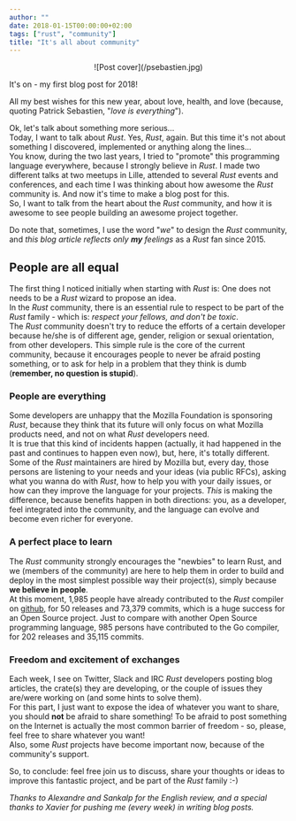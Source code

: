 ```yaml
---
author: ""
date: 2018-01-15T00:00:00+02:00
tags: ["rust", "community"]
title: "It's all about community"
---
```


<center>
![Post cover](/psebastien.jpg)
</center>

It's on - my first blog post for 2018!
  
All my best wishes for this new year, about love, health, and love (because, quoting Patrick Sebastien, "_love is everything_").  

Ok, let's talk about something more serious...  
Today, I want to talk about *Rust*. Yes, *Rust*, again. But this time it's not about something I discovered, implemented or anything along the lines...  
You know, during the two last years, I tried to "promote" this programming language everywhere, because I strongly believe in *Rust*. I made two different talks at two meetups in Lille, attended to several *Rust* events and conferences, and each time I was thinking about how awesome the *Rust* community is. And now it's time to make a blog post for this.  
So, I want to talk from the heart about the *Rust* community, and how it is awesome to see people building an awesome project together.

Do note that, sometimes, I use the word "*we*" to design the *Rust* community, and _this blog article reflects only **my** feelings_ as a *Rust* fan since 2015.

## People are all equal

The first thing I noticed initially when starting with *Rust* is: One does not needs to be a *Rust* wizard to propose an idea.  
In the *Rust* community, there is an essential rule to respect to be part of the *Rust* family - which is: *respect your fellows, and don't be toxic*.  
The *Rust* community doesn't try to reduce the efforts of a certain developer because he/she is of different age, gender, religion or sexual orientation, from other developers.
This simple rule is the core of the current community, because it encourages people to never be afraid posting something, or to ask for help in a problem that they think is dumb (**remember, no question is stupid**).

### People are everything

Some developers are unhappy that the Mozilla Foundation is sponsoring *Rust*, because they think that its future will only focus on what Mozilla products need, and not on what *Rust* developers need.  
It is true that this kind of incidents happen (actually, it had happened in the past and continues to happen even now), but, here, it's totally different.  
Some of the *Rust* maintainers are hired by Mozilla but, every day, those persons are listening to your needs and your ideas (via public RFCs), asking what you wanna do with *Rust*, how to help you with your daily issues, or how can they improve the language for your projects.
*This* is making the difference, because benefits happen in both directions: you, as a developer, feel integrated into the community, and the language can evolve and become even richer for everyone. 

### A perfect place to learn

The *Rust* community strongly encourages the "newbies" to learn Rust, and we (members of the community) are here to help them in order to build and deploy in the most simplest possible way their project(s), simply because **we believe in people**.  
At this moment, 1,985 people have already contributed to the *Rust* compiler on [github](https://github.com/rust-lang/rust), for 50 releases and 73,379 commits, which is a huge success for an Open Source project.
Just to compare with another Open Source programming language, 985 persons have contributed to the Go compiler, for 202 releases and 35,115 commits.

### Freedom and excitement of exchanges

Each week, I see on Twitter, Slack and IRC *Rust* developers posting blog articles, the crate(s) they are developing, or the couple of issues they are/were working on (and some hints to solve them).  
For this part, I just want to expose the idea of whatever you want to share, you should **not** be afraid to share something!
To be afraid to post something on the Internet is actually the most common barrier of freedom - so, please, feel free to share whatever you want!  
Also, some *Rust* projects have become important now, because of the community's support.

So, to conclude: feel free join us to discuss, share your thoughts or ideas to improve this fantastic project, and be part of the *Rust* family :-)

_Thanks to Alexandre and Sankalp for the English review, and a special thanks to Xavier for pushing me (every week) in writing blog posts._
